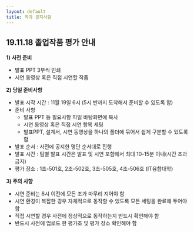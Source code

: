 ```yaml
---
layout: default
title: 학과 공지사항
---
```


## 19.11.18 졸업작품 평가 안내

**1) 사전 준비**
  * 발표 PPT 3부씩 인쇄
  * 시연 동영상 혹은 직접 시연할 작품

**2) 당일 준비사항**
  * 발표 시작 시간 : 11월 19일 6시 (5시 반까지 도착해서 준비할 수 있도록 함)
  * 준비 사항
     - 발표 PPT 등 필요사항 파일 바탕화면에 복사
     - 시연 동영상 혹은 직접 시연 항목 세팅
     - 발표PPT, 설계서, 시연 동영상을 하나의 폴더에 묶어서 쉽게 구분할 수 있도록 함
  *  발표 순서 : 사전에 공지한 명단 순서대로 진행
  * 발표 시간 : 팀별 발표 시간은 발표 및 시연 포함해서 최대 10-15분 이내(시간 초과 금지)
  * 평가 장소 : 1조-501호, 2조-502호, 3조-505호, 4조-506호 (IT융합대학)

**3) 주의 사항**
  * 시연 준비는 6시 이전에 모든 조가 마무리 지어야 함
  * 시연 환경이 복잡한 경우 자체적으로 동작할 수 있도록 모든 세팅을 완료해 두어야 함
  * 직접 시연할 경우 사전에 정상적으로 동작하는지 반드시 확인해야 함
  * 반드시 사전에 업로드 한 평가조 및 평가 장소 확인해야 함 


